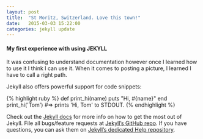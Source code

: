 ```yaml
---
layout: post
title:  "St Moritz, Switzerland. Love this town!"
date:   2015-03-03 15:22:00
categories: jekyll update
---
```

<h4>My first experience with using JEKYLL</h4>

It was confusing to understand documentation however once I learned how to use it I think I can use it. When it comes to posting a picture, I learned I have to call a right path.

Jekyll also offers powerful support for code snippets:

{% highlight ruby %}
def print_hi(name)
  puts "Hi, #{name}"
end
print_hi('Tom')
#=> prints 'Hi, Tom' to STDOUT.
{% endhighlight %}

Check out the [Jekyll docs][jekyll] for more info on how to get the most out of Jekyll. File all bugs/feature requests at [Jekyll’s GitHub repo][jekyll-gh]. If you have questions, you can ask them on [Jekyll’s dedicated Help repository][jekyll-help].

[jekyll]:      http://jekyllrb.com
[jekyll-gh]:   https://github.com/jekyll/jekyll
[jekyll-help]: https://github.com/jekyll/jekyll-help
